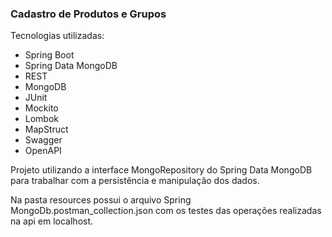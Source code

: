 ### Cadastro de Produtos e Grupos

Tecnologias utilizadas:

- Spring Boot
- Spring Data MongoDB
- REST
- MongoDB
- JUnit
- Mockito
- Lombok
- MapStruct
- Swagger
- OpenAPI

Projeto utilizando a interface MongoRepository do Spring Data MongoDB para trabalhar
com a persistência e manipulação dos dados.

Na pasta resources possui o arquivo Spring MongoDb.postman_collection.json com os testes das operações realizadas na api
em localhost.
